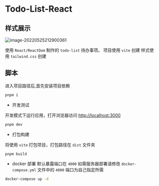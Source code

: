 # Todo-List-React

## 样式展示

![image-20220525212900361](http://i0.hdslb.com/bfs/album/42edea1d033039d6d33e06938e0925b9f9ba89fa.png)

使用 `React/ReactDom` 制作的 `todo-list` 待办事项。
项目使用 `vite` 创建
样式使用 `tailwind.css` 创建

## 脚本

进入项目路径后,首先安装项目依赖

```sh
pnpm i
```

- 开发测试

开发模式下运行应用，打开浏览器访问 [http://localhost:3000](http://localhost:3000/)

```sh
pnpm dev
```

- 打包构建

将使用 `vite` 打包项目，打包路径在 `dist` 文件夹

```sh
pnpm build
```

- docker 部署
  默认暴露端口在 `4000` 如需服务器部署请修改 `docker-compose.yml` 文件中的 `4000` 端口为自己指定所需

```sh
docker-compose up -d
```
